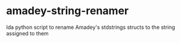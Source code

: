 # amadey-string-renamer
 Ida python script to rename Amadey's stdstrings structs to the string assigned to them
